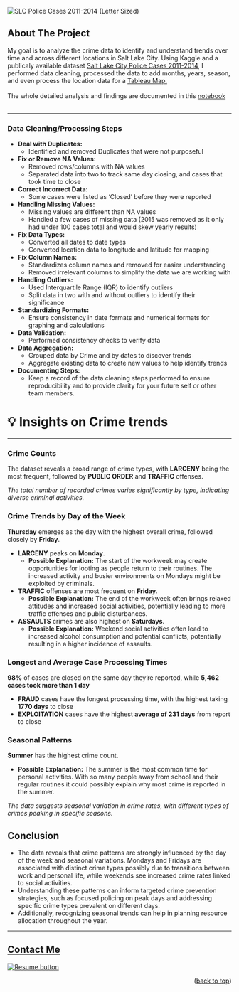 <a name="readme-top"></a>

![SLC Police Cases 2011-2014 (Letter Sized)](https://github.com/user-attachments/assets/aa1fae39-27ca-42b8-9af4-1ef9175a6e85)


## About The Project
My goal is to analyze the crime data to identify and understand trends over time and across different locations in Salt Lake City.
Using Kaggle and a publicaly available dataset [Salt Lake City Police Cases 2011-2014](https://www.opendatanetwork.com/dataset/opendata.utah.gov/a56y-d97m), I performed data cleaning, processed the data to add months, years, season, and even process the location data for a [Tableau Map.](https://public.tableau.com/views/SLCCrimeReports2010-2014/Dashboard1?:language=en-US&:sid=&:redirect=auth&:display_count=n&:origin=viz_share_link)
<br>
<br>
The whole detailed analysis and findings are documented in this [notebook](https://github.com/CameronCSS/SLC-Police-Cases-2011-2014/blob/main/SLC-crime-data-2010-2014.ipynb)
<br>
<br>

<hr>

### Data Cleaning/Processing Steps


- **Deal with Duplicates:**
    - Identified and removed Duplicates that were not purposeful
- **Fix or Remove NA Values:**
    - Removed rows/columns with NA values
    - Separated data into two to track same day closing, and cases that took time to close
- **Correct Incorrect Data:**
    - Some cases were listed as ‘Closed’ before they were reported
- **Handling Missing Values:**
    - Missing values are different than NA values
    - Handled a few cases of missing data (2015 was removed as it only had under 100 cases total and would skew yearly results)
- **Fix Data Types:**
    - Converted all dates to date types
    - Converted location data to longitude and latitude for mapping
- **Fix Column Names:**
    - Standardizes column names and removed for easier understanding
    - Removed irrelevant columns to simplify the data we are working with
- **Handling Outliers:**
    - Used Interquartile Range (IQR) to identify outliers
    - Split data in two with and without outliers to identify their significance
- **Standardizing Formats:**
    - Ensure consistency in date formats and numerical formats for graphing and calculations
- **Data Validation:**
    - Performed consistency checks to verify data
- **Data Aggregation:**
    - Grouped data by Crime and by dates to discover trends
    - Aggregate existing data to create new values to help identify trends
- **Documenting Steps:**
    - Keep a record of the data cleaning steps performed to ensure reproducibility and to provide clarity for your future self or other team members.



# 💡 Insights on Crime trends

---

### **Crime Counts**

The dataset reveals a broad range of crime types, with **LARCENY** being the most frequent, followed by **PUBLIC ORDER** and **TRAFFIC** offenses.

*The total number of recorded crimes varies significantly by type, indicating diverse criminal activities.*

### **Crime Trends by Day of the Week**

**Thursday** emerges as the day with the highest overall crime, followed closely by **Friday**.

- **LARCENY** peaks on **Monday**.
    - **Possible Explanation:** The start of the workweek may create opportunities for looting as people return to their routines. The increased activity and busier environments on Mondays might be exploited by criminals.
- **TRAFFIC** offenses are most frequent on **Friday**.
    - **Possible Explanation:** The end of the workweek often brings relaxed attitudes and increased social activities, potentially leading to more traffic offenses and public disturbances.
- **ASSAULTS** crimes are also highest on **Saturdays**.
    - **Possible Explanation:** Weekend social activities often lead to increased alcohol consumption and potential conflicts, potentially resulting in a higher incidence of assaults.

### Longest and Average Case Processing Times

**98%** of cases are closed on the same day they’re reported, while **5,462 cases took more than 1 day**

- **FRAUD** cases have the longest processing time, with the highest taking **1770 days** to close
- **EXPLOITATION** cases have the highest **average of 231 days** from report to close

### Seasonal Patterns

**Summer** has the highest crime count.

- **Possible Explanation:** The summer is the most common time for personal activities. With so many people away from school and their regular routines it could possibly explain why most crime is reported in the summer.

*The data suggests seasonal variation in crime rates, with different types of crimes peaking in specific seasons.*

## Conclusion

- The data reveals that crime patterns are strongly influenced by the day of the week and seasonal variations. Mondays and Fridays are associated with distinct crime types possibly due to transitions between work and personal life, while weekends see increased crime rates linked to social activities.
- Understanding these patterns can inform targeted crime prevention strategies, such as focused policing on peak days and addressing specific crime types prevalent on different days.
- Additionally, recognizing seasonal trends can help in planning resource allocation throughout the year.

----

<a name="Contact"></a> 
## <a href="https://camdoesdata.com/#contact">Contact Me</a>

  </table>
  <p style="margin-left: auto;">
    <a href="https://drive.google.com/file/d/1YaM4hDtt2-79ShBVTN06Y3BU79LvFw6J/view?usp=sharing" target="_blank" rel="noopener noreferrer">
      <img src="https://user-images.githubusercontent.com/121735588/215364205-abdfc0ac-53db-4733-8d43-b57c1bafb802.png" alt="Resume button">
    </a>
  </p>
</div>


<p align="right">(<a href="#readme-top">back to top</a>)</p>

